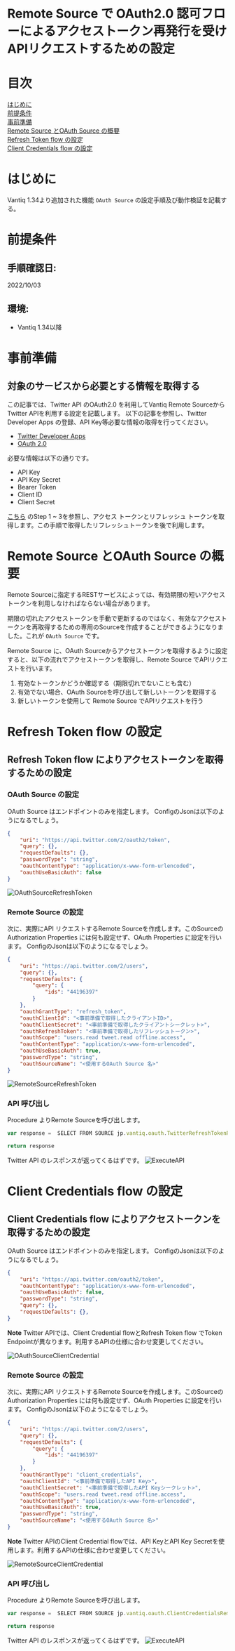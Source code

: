 # **Remote Source で OAuth2.0 認可フローによるアクセストークン再発行を受けAPIリクエストするための設定**

# 目次

[はじめに](#introduction)  
[前提条件](#prerequisites)  
[事前準備](#prepare)   
[Remote Source とOAuth Source の概要](#overview)   
[Refresh Token flow の設定](#refreshTokenFlow)   
[Client Credentials flow の設定](#clientCredentialsFlow)  


# はじめに<a id="introduction"></a>
Vantiq 1.34より追加された機能 `OAuth Source` の設定手順及び動作検証を記載する。

# 前提条件<a id="prerequisites"></a>
## 手順確認日:
2022/10/03
## 環境:
- Vantiq 1.34以降

# 事前準備<a id="prepare"></a>
## 対象のサービスから必要とする情報を取得する
この記事では、Twitter API のOAuth2.0 を利用してVantiq Remote SourceからTwitter APIを利用する設定を記載します。
以下の記事を参照し、Twitter Developer Apps の登録、API Key等必要な情報の取得を行ってください。

- [Twitter Developer Apps](https://developer.twitter.com/en/docs/apps/overview)
- [OAuth 2.0](https://developer.twitter.com/en/docs/authentication/oauth-2-0)

必要な情報は以下の通りです。
- API Key
- API Key Secret
- Bearer Token
- Client ID
- Client Secret


[こちら](https://developer.twitter.com/en/docs/authentication/oauth-2-0/user-access-token)  のStep 1 ~ 3を参照し、アクセス トークンとリフレッシュ トークンを取得します。この手順で取得したリフレッシュトークンを後で利用します。

# Remote Source とOAuth Source の概要<a id="overview"></a>  
Remote Sourceに指定するRESTサービスによっては、有効期限の短いアクセストークンを利用しなければならない場合があります。

期限の切れたアクセストークンを手動で更新するのではなく、有効なアクセストークンを再取得するための専用のSourceを作成することができるようになりました。これが `OAuth Source` です。

Remote Source に、OAuth Sourceからアクセストークンを取得するように設定すると、以下の流れでアクセストークンを取得し、Remote Source でAPIリクエストを行います。
1. 有効なトークンかどうか確認する（期限切れでないことも含む） 
2. 有効でない場合、OAuth Sourceを呼び出して新しいトークンを取得する
3. 新しいトークンを使用して Remote Source でAPIリクエストを行う


# Refresh Token flow の設定<a id="refreshTokenFlow"></a>
## Refresh Token flow によりアクセストークンを取得するための設定

### OAuth Source の設定
OAuth Source はエンドポイントのみを指定します。
ConfigのJsonは以下のようになるでしょう。
```json
{
    "uri": "https://api.twitter.com/2/oauth2/token",
    "query": {},
    "requestDefaults": {},
    "passwordType": "string",
    "oauthContentType": "application/x-www-form-urlencoded",
    "oauthUseBasicAuth": false
}
```

![OAuthSourceRefreshToken](../../imgs/remote-source-oauth/image1.png)

### Remote Source の設定
次に、実際にAPI リクエストするRemote Sourceを作成します。このSourceのAuthorization Properties には何も設定せず、OAuth Properties に設定を行います。
ConfigのJsonは以下のようになるでしょう。

```json
{
    "uri": "https://api.twitter.com/2/users",
    "query": {},
    "requestDefaults": {
        "query": {
            "ids": "44196397"
        }
    },
    "oauthGrantType": "refresh_token",
    "oauthClientId": "<事前準備で取得したクライアントID>",
    "oauthClientSecret": "<事前準備で取得したクライアントシークレット>",
    "oauthRefreshToken": "<事前準備で取得したリフレッシュトークン>",
    "oauthScope": "users.read tweet.read offline.access",
    "oauthContentType": "application/x-www-form-urlencoded",
    "oauthUseBasicAuth": true,
    "passwordType": "string",
    "oauthSourceName": "<使用するOAuth Source 名>"
}

```
![RemoteSourceRefreshToken](../../imgs/remote-source-oauth/image2.png)



### API 呼び出し
Procedure よりRemote Sourceを呼び出します。

```javascript
var response =  SELECT FROM SOURCE jp.vantiq.oauth.TwitterRefreshTokenRemoteSource WITH method = "GET"

return response
```

Twitter API のレスポンスが返ってくるはずです。
![ExecuteAPI](../../imgs/remote-source-oauth/image3.png)

# Client Credentials flow の設定<a id="clientCredentialsFlow"></a>
## Client Credentials flow によりアクセストークンを取得するための設定

OAuth Source はエンドポイントのみを指定します。
ConfigのJsonは以下のようになるでしょう。
```json
{
    "uri": "https://api.twitter.com/oauth2/token",
    "oauthContentType": "application/x-www-form-urlencoded",
    "oauthUseBasicAuth": false,
    "passwordType": "string",
    "query": {},
    "requestDefaults": {},
}
```

**Note**
Twitter APIでは、Client Credential flowとRefresh Token flow でToken Endpointが異なります。利用するAPIの仕様に合わせ変更してください。

![OAuthSourceClientCredential](../../imgs/remote-source-oauth/image4.png)



### Remote Source の設定
次に、実際にAPI リクエストするRemote Sourceを作成します。このSourceのAuthorization Properties には何も設定せず、OAuth Properties に設定を行います。
ConfigのJsonは以下のようになるでしょう。

```json
{
    "uri": "https://api.twitter.com/2/users",
    "query": {},
    "requestDefaults": {
        "query": {
            "ids": "44196397"
        }
    },
    "oauthGrantType": "client_credentials",
    "oauthClientId": "<事前準備で取得したAPI Key>",
    "oauthClientSecret": "<事前準備で取得したAPI Keyシークレット>",
    "oauthScope": "users.read tweet.read offline.access",
    "oauthContentType": "application/x-www-form-urlencoded",
    "oauthUseBasicAuth": true,
    "passwordType": "string",
    "oauthSourceName": "<使用するOAuth Source 名>"
}
```
**Note**
Twitter APIのClient Credential flowでは、API KeyとAPI Key Secretを使用します。利用するAPIの仕様に合わせ変更してください。


![RemoteSourceClientCredential](../../imgs/remote-source-oauth/image5.png)



### API 呼び出し
Procedure よりRemote Sourceを呼び出します。

```javascript
var response =  SELECT FROM SOURCE jp.vantiq.oauth.ClientCredentialsRemoteSource WITH method = "GET"

return response
```

Twitter API のレスポンスが返ってくるはずです。
![ExecuteAPI](../../imgs/remote-source-oauth/image3.png)

